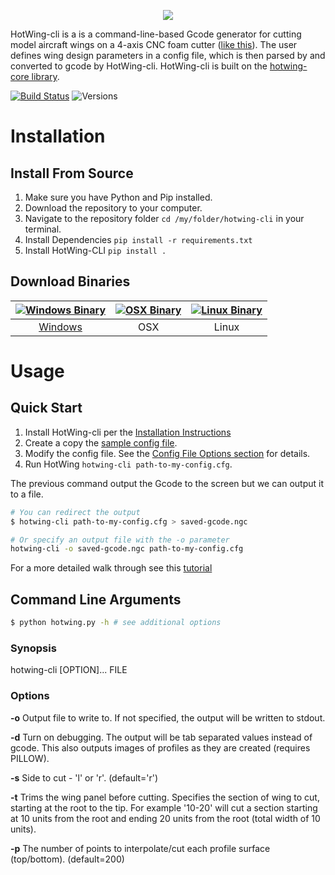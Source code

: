 <p align="center">
  <img src="https://raw.githubusercontent.com/jasonhamilton/hotwing-cli/master/img/hotwing_logo.png"/>
</p>

HotWing-cli is a is a command-line-based Gcode generator for cutting model aircraft wings on a 4-axis CNC foam cutter ([like this](http://www.foamlinx.com/foamlinx-small-hot-wire-cnc-foam-cutters.html)). The user defines wing design parameters in a config file, which is then parsed by and converted to gcode by HotWing-cli. HotWing-cli is built on the [hotwing-core library](https://github.com/jasonhamilton/hotwing-core).

[![Build Status](https://travis-ci.org/jasonhamilton/hotwing-cli.svg?branch=master)](https://travis-ci.org/jasonhamilton/hotwing-cli)
![Versions](https://img.shields.io/badge/Python-2.7%2C%203.6-blue.svg)

# Installation

## Install From Source

1) Make sure you have Python and Pip installed.
2) Download the repository to your computer.
3) Navigate to the repository folder ```cd /my/folder/hotwing-cli``` in your terminal.
4) Install Dependencies ```pip install -r requirements.txt```
5) Install HotWing-CLI ```pip install .```

## Download Binaries

<center>

| [![Windows Binary](https://png.icons8.com/windows8/color/96)](https://github.com/jasonhamilton/hotwing-cli/raw/master/bin/hotwing-cli-win.zip) |  [![OSX Binary](https://png.icons8.com/apple-logo/color/96)]() |  [![Linux Binary](https://png.icons8.com/linux/color/96)]() |
| :---:  	|     :---:      |         :---: |
| [Windows](https://github.com/jasonhamilton/hotwing-cli/raw/master/bin/hotwing-cli-win.zip) |  OSX    | Linux   |

</center>

# Usage

## Quick Start

1) Install HotWing-cli per the [Installation Instructions](https://github.com/jasonhamilton/hotwing-cli/blob/master/README.md#installation)
2) Create a copy the [sample config file](https://github.com/jasonhamilton/hotwing-cli/blob/master/sample-config.cfg).
3) Modify the config file.  See the [Config File Options section](https://github.com/jasonhamilton/hotwing-cli/blob/master/sample-config.md) for details.
4) Run HotWing  ```hotwing-cli path-to-my-config.cfg```.  

The previous command output the Gcode to the screen but we can output it to a file.  
```sh
# You can redirect the output
$ hotwing-cli path-to-my-config.cfg > saved-gcode.ngc

# Or specify an output file with the -o parameter
hotwing-cli -o saved-gcode.ngc path-to-my-config.cfg
```
For a more detailed walk through see this [tutorial](https://github.com/jasonhamilton/hotwing-cli/blob/master/tutorial.md)

## Command Line Arguments

```sh
$ python hotwing.py -h # see additional options
```

### Synopsis

hotwing-cli [OPTION]... FILE


### Options
  **-o** Output file to write to.  If not specified, the output will be written to stdout.

  **-d** Turn on debugging.  The output will be tab separated values instead of gcode.  This also outputs images of profiles as they are created (requires PILLOW).

  **-s** Side to cut - 'l' or 'r'. (default='r')

  **-t** Trims the wing panel before cutting.  Specifies the section of wing to cut, starting at the root to the tip. For example '10-20' will cut a section starting at 10 units from the root and ending 20 units from the root (total width of 10 units).

  **-p** The number of points to interpolate/cut each profile surface (top/bottom).  (default=200)

